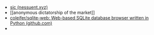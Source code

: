 - [sic (nessuent.xyz)](https://sic.nessuent.xyz/)
- [[anonymous dictatorship of the market]]
- [coleifer/sqlite-web: Web-based SQLite database browser written in Python (github.com)](https://github.com/coleifer/sqlite-web)
- 